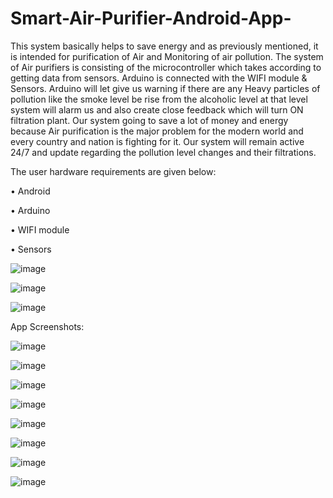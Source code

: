 # Smart-Air-Purifier-Android-App-

This system basically helps to save energy and as previously mentioned, it is intended for purification of Air and Monitoring of air pollution. The system of Air purifiers is consisting of the microcontroller which takes according to getting data from sensors. Arduino is connected with the WIFI module & Sensors. Arduino will let give us warning if there are any Heavy particles of pollution like the smoke level be rise from the alcoholic level at that level system will alarm us and also create close feedback which will turn ON filtration plant. Our system going to save a lot of money and energy because Air purification is the major problem for the modern world and every country and nation is fighting for it. Our system will remain active 24/7 and update regarding the pollution level changes and their filtrations.

The user hardware requirements are given below:

•	Android

•	Arduino

•	WIFI module

•	Sensors




![image](https://github.com/zakaahmadchishti/Smart-Air-Purifier-Android-App-/assets/24813204/42d29d37-9a2b-42b2-95f0-bf7ff8be4356)

![image](https://github.com/zakaahmadchishti/Smart-Air-Purifier-Android-App-/assets/24813204/929a6c60-8237-47a0-93ff-9f2326f9e531)

![image](https://github.com/zakaahmadchishti/Smart-Air-Purifier-Android-App-/assets/24813204/04b56c25-7371-4db7-a09d-56897a2bf64d)



App Screenshots: 

![image](https://github.com/zakaahmadchishti/Smart-Air-Purifier-Android-App-/assets/24813204/9b48e32a-96a3-4514-b385-27c1cec8522b)

![image](https://github.com/zakaahmadchishti/Smart-Air-Purifier-Android-App-/assets/24813204/18457024-64e8-49a1-8f2a-b18bf98941f7)

![image](https://github.com/zakaahmadchishti/Smart-Air-Purifier-Android-App-/assets/24813204/20f37e86-ba7a-45f0-98d9-56f7f62307f8)

![image](https://github.com/zakaahmadchishti/Smart-Air-Purifier-Android-App-/assets/24813204/63219897-6fb2-4511-9e6e-c57e41564d1e)

![image](https://github.com/zakaahmadchishti/Smart-Air-Purifier-Android-App-/assets/24813204/4717cdd1-401d-46cc-9b75-12a5dc281fbd)

![image](https://github.com/zakaahmadchishti/Smart-Air-Purifier-Android-App-/assets/24813204/6957df23-0a2f-4568-9649-edfffddd9c6b)

![image](https://github.com/zakaahmadchishti/Smart-Air-Purifier-Android-App-/assets/24813204/c3dbd3aa-2c96-4ef1-b6a2-8847ecfd1d29)

![image](https://github.com/zakaahmadchishti/Smart-Air-Purifier-Android-App-/assets/24813204/a013b21e-2ce0-4127-9a92-c1720adf676e)





                                                              
